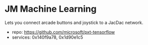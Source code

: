 # JM Machine Learning

Lets you connect arcade buttons and joystick to a JacDac network.

* repo: https://github.com/microsoft/pxt-tensorflow
* services: 0x140f9a78, 0x1d90e1c5

